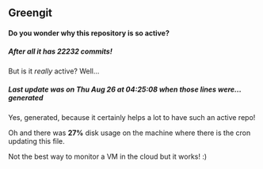 ## Greengit

#### Do you wonder why this repository is so active?

##### After all it has 22232 commits!

But is it *really* active? Well...

##### Last update was on Thu Aug 26 at 04:25:08 when those lines were... generated

Yes, generated, because it certainly helps a lot to have such an active repo!

Oh and there was **27%** disk usage on the machine
where there is the cron updating this file.

Not the best way to monitor a VM in the cloud but it works! :)
